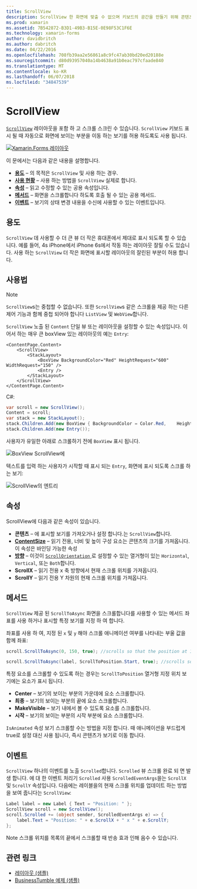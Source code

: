 ```yaml
---
title: ScrollView
description: ScrollView 한 화면에 맞출 수 없으며 키보드의 공간을 만들기 위해 콘텐츠가 있는 레이아웃을 사용 하 여 합니다.
ms.prod: xamarin
ms.assetid: 7B542872-B3D1-49B3-B15E-0E98F53C1F6E
ms.technology: xamarin-forms
author: davidbritch
ms.author: dabritch
ms.date: 04/22/2016
ms.openlocfilehash: 708fb39aa2e56861a8c9fc47ab30bd20ed20188e
ms.sourcegitcommit: d80d93957040a14b4638a91b0eac797cfaade840
ms.translationtype: MT
ms.contentlocale: ko-KR
ms.lasthandoff: 06/07/2018
ms.locfileid: "34847539"
---
```

# <a name="scrollview"></a>ScrollView

[`ScrollView`](https://developer.xamarin.com/api/type/Xamarin.Forms.ScrollView/) 레이아웃을 포함 하 고 스크롤 스크린 수 있습니다. `ScrollView` 키보드 표시 될 때 자동으로 화면에 보이는 부분을 이동 하는 보기를 허용 하도록도 사용 됩니다.

[![](scroll-view-images/layouts-sml.png "Xamarin.Forms 레이아웃")](scroll-view-images/layouts.png#lightbox "Xamarin.Forms 레이아웃")

이 문에서는 다음과 같은 내용을 설명합니다.

- **[용도](#Purpose)**  &ndash; 의 목적은 `ScrollView` 및 사용 하는 경우.
- **[사용 현황](#Usage)**  &ndash; 사용 하는 방법을 `ScrollView` 실제로 합니다.
- **[속성](#Properties)**  &ndash; 읽고 수정할 수 있는 공용 속성입니다.
- **[메서드](#Methods)**  &ndash; 화면을 스크롤합니다 하도록 호출 될 수 있는 공용 메서드.
- **[이벤트](#Events)**  &ndash; 보기의 상태 변경 내용을 수신에 사용할 수 있는 이벤트입니다.

## <a name="purpose"></a>용도

`ScrollView` 데 사용할 수 더 큰 뷰 더 작은 휴대폰에서 제대로 표시 되도록 할 수 있습니다. 예를 들어, 4s iPhone에서 iPhone 6s에서 작동 하는 레이아웃 잘릴 수도 있습니다. 사용 하는 `ScrollView` 더 작은 화면에 표시할 레이아웃의 잘린된 부분이 허용 합니다.

## <a name="usage"></a>사용법

> [!NOTE]
> `ScrollView`s는 중첩할 수 없습니다. 또한 `ScrollView`s 같은 스크롤을 제공 하는 다른 제어 기능과 함께 중첩 되어야 합니다 `ListView` 및 `WebView`합니다.

`ScrollView` 노출 된 `Content` 단일 뷰 또는 레이아웃을 설정할 수 있는 속성입니다. 이어서 하는 매우 큰 boxView 있는 레이아웃의 예는 `Entry`:

```xaml
<ContentPage.Content>
    <ScrollView>
        <StackLayout>
            <BoxView BackgroundColor="Red" HeightRequest="600" WidthRequest="150" />
            <Entry />
        </StackLayout>
    </ScrollView>
</ContentPage.Content>
```

C#:

```csharp
var scroll = new ScrollView();
Content = scroll;
var stack = new StackLayout();
stack.Children.Add(new BoxView { BackgroundColor = Color.Red,    HeightRequest = 600, WidthRequest = 600 });
stack.Children.Add(new Entry());
```

사용자가 유일한 아래로 스크롤하기 전에 `BoxView` 표시 됩니다.

![](scroll-view-images/scroll-start.png "BoxView ScrollView에")

텍스트를 입력 하는 사용자가 시작할 때 표시 되는 `Entry`, 화면에 표시 되도록 스크롤 하는 보기:

![](scroll-view-images/scroll-end.png "ScrollView의 엔트리")

## <a name="properties"></a>속성

ScrollView에 다음과 같은 속성이 있습니다.

- **콘텐츠** &ndash; 에 표시할 보기를 가져오거나 설정 합니다.는 `ScrollView`합니다.
- **[ContentSize](https://developer.xamarin.com/api/type/Xamarin.Forms.Size/)**  &ndash; 읽기 전용, 너비 및 높이 구성 요소는 콘텐츠의 크기를 가져옵니다. 이 속성은 바인딩 가능한 속성
- **[방향](https://developer.xamarin.com/api/type/Xamarin.Forms.ScrollOrientation/)**  &ndash; 이것이 [ `ScrollOrientation` ](https://developer.xamarin.com/api/type/Xamarin.Forms.ScrollOrientation/)로 설정할 수 있는 열거형이 있는 `Horizontal`, `Vertical`, 또는 `Both`합니다.
- **ScrollX** &ndash; 읽기 전용 x 축 방향에서 현재 스크롤 위치를 가져옵니다.
- **ScrollY** &ndash; 읽기 전용 Y 차원의 현재 스크롤 위치를 가져옵니다.

## <a name="methods"></a>메서드

`ScrollView` 제공 된 `ScrollToAsync` 화면을 스크롤합니다를 사용할 수 있는 메서드 좌표를 사용 하거나 표시할 특정 보기를 지정 하 여 합니다.

좌표를 사용 하 여, 지정 된 `x` 및 `y` 해야 스크롤 애니메이션 여부를 나타내는 부울 값을 함께 좌표:

```csharp
scroll.ScrollToAsync(0, 150, true); //scrolls so that the position at 150px from the top is visible

scroll.ScrollToAsync(label, ScrollToPosition.Start, true); //scrolls so that the label is at the start of the list
```

특정 요소를 스크롤할 수 있도록 하는 경우는 `ScrollToPosition` 열거형 지정 위치 보기에는 요소가 표시 됩니다.

- **Center** &ndash; 보기의 보이는 부분의 가운데에 요소 스크롤합니다.
- **최종** &ndash; 보기의 보이는 부분의 끝에 요소 스크롤합니다.
- **MakeVisible** &ndash; 보기 내에서 볼 수 있도록 요소를 스크롤합니다.
- **시작** &ndash; 보기의 보이는 부분의 시작 부분에 요소 스크롤합니다.

`IsAnimated` 속성 보기 스크롤할 수는 방법을 지정 합니다. 때 애니메이션을 부드럽게 true로 설정 대신 사용 됩니다, 즉시 콘텐츠가 보기로 이동 합니다.

## <a name="events"></a>이벤트

`ScrollView` 하나의 이벤트를 노출 `Scrolled`합니다. `Scrolled` 뷰 스크롤 완료 되 면 발생 합니다. 에 대 한 이벤트 처리기 `Scrolled` 사용 `ScrolledEventArgs`을는 `ScrollX` 및 `ScrollY` 속성입니다. 다음에는 레이블을의 현재 스크롤 위치를 업데이트 하는 방법을 보여 줍니다는 `ScrollView`:

```csharp
Label label = new Label { Text = "Position: " };
ScrollView scroll = new ScrollView();
scroll.Scrolled += (object sender, ScrolledEventArgs e) => {
    label.Text = "Position: " + e.ScrollX + " x " + e.ScrollY;
};
```

Note 스크롤 위치를 목록의 끝에서 스크롤할 때 반송 효과 인해 음수 수 있습니다.


## <a name="related-links"></a>관련 링크

- [레이아웃 (샘플)](https://developer.xamarin.com/samples/xamarin-forms/UserInterface/Layout/)
- [BusinessTumble 예제 (샘플)](https://developer.xamarin.com/samples/xamarin-forms/UserInterface/BusinessTumble/)
